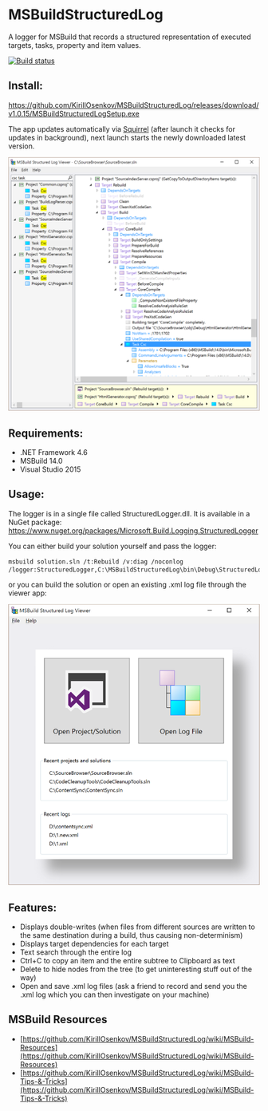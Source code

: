 # MSBuildStructuredLog
A logger for MSBuild that records a structured representation of executed targets, tasks, property and item values.

[![Build status](https://ci.appveyor.com/api/projects/status/v7vwgphs239i14ya?svg=true)](https://ci.appveyor.com/project/KirillOsenkov/msbuildstructuredlog)

## Install:
https://github.com/KirillOsenkov/MSBuildStructuredLog/releases/download/v1.0.15/MSBuildStructuredLogSetup.exe

The app updates automatically via [Squirrel](https://github.com/Squirrel/Squirrel.Windows) (after launch it checks for updates in background), next launch starts the newly downloaded latest version.

![Screenshot1](/docs/Screenshot1.png)

## Requirements:
 * .NET Framework 4.6
 * MSBuild 14.0
 * Visual Studio 2015

## Usage:

The logger is in a single file called StructuredLogger.dll. It is available in a NuGet package:
https://www.nuget.org/packages/Microsoft.Build.Logging.StructuredLogger

You can either build your solution yourself and pass the logger:

```
msbuild solution.sln /t:Rebuild /v:diag /noconlog /logger:StructuredLogger,C:\MSBuildStructuredLog\bin\Debug\StructuredLogger.dll;buildlog1.xml
```

or you can build the solution or open an existing .xml log file through the viewer app:

![Screenshot2](/docs/Screenshot2.png)

## Features:

 * Displays double-writes (when files from different sources are written to the same destination during a build, thus causing non-determinism)
 * Displays target dependencies for each target
 * Text search through the entire log
 * Ctrl+C to copy an item and the entire subtree to Clipboard as text
 * Delete to hide nodes from the tree (to get uninteresting stuff out of the way)
 * Open and save .xml log files (ask a friend to record and send you the .xml log which you can then investigate on your machine)

## MSBuild Resources
 * [https://github.com/KirillOsenkov/MSBuildStructuredLog/wiki/MSBuild-Resources](https://github.com/KirillOsenkov/MSBuildStructuredLog/wiki/MSBuild-Resources)
 * [https://github.com/KirillOsenkov/MSBuildStructuredLog/wiki/MSBuild-Tips-&-Tricks](https://github.com/KirillOsenkov/MSBuildStructuredLog/wiki/MSBuild-Tips-&-Tricks)
